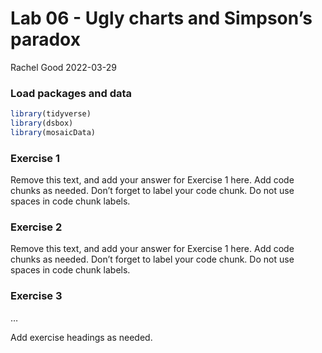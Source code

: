 Lab 06 - Ugly charts and Simpson’s paradox
================
Rachel Good
2022-03-29

### Load packages and data

``` r
library(tidyverse) 
library(dsbox)
library(mosaicData) 
```

### Exercise 1

Remove this text, and add your answer for Exercise 1 here. Add code
chunks as needed. Don’t forget to label your code chunk. Do not use
spaces in code chunk labels.

### Exercise 2

Remove this text, and add your answer for Exercise 1 here. Add code
chunks as needed. Don’t forget to label your code chunk. Do not use
spaces in code chunk labels.

### Exercise 3

…

Add exercise headings as needed.
